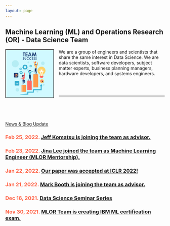 ```yaml
---
layout: page
---
```

<meta name="viewport" content="width=device-width, initial-scale=1">
<style>
#hp  {
float: left;    
 margin: 0 15px 0 0;
}
img {
  border: 2px solid #555;
}

body {
background-color: rgb(241,236,238);
background-color: radial-gradient(circle, rgba(241,236,238,1) 0%, rgba(97,124,196,1) 75%);
}
 
</style>
<script src="https://kit.fontawesome.com/7812f4f196.js" crossorigin="anonymous"></script>



<p><h2>Machine Learning (ML) and Operations Research (OR) - Data Science Team</h2></p>
  
<p><img src="/pics/Team-Business-People-Success-Teamwork-Group-4630294.png" id="hp" alt="" width="150"></p>
<p>We are a group of engineers and scientists that share the same interest in Data Science. We are data scientists, software developers, subject matter experts, business planning managers, hardware developers, and systems engineers. </p>
<br/>
<br/>
<hr>
<br/>
<br/>
<br/>
<p><a href='https://ml-or-ds-team.github.io/blog/'>News & Blog Update</a><p>
<p></p>
<p><h3 style="color:Tomato;">Feb 25, 2022. <a href='https://ml-or-ds-team.github.io/news/2022/02/25/news.html'>
Jeff Komatsu is joining the team as advisor.</a></h3></p>
<p><h3 style="color:Tomato;">Feb 23, 2022. <a href='https://ml-or-ds-team.github.io/news/2022/02/23/news.html'>Jina Lee joined the team as Machine Learning Engineer (MLOR Mentorship).</a></h3></p>
<p><h3 style="color:Tomato;">Jan 22, 2022. <a href='https://ml-or-ds-team.github.io/news/2022/01/22/news.html'>Our paper was accepted at ICLR 2022!</a></h3></p>
<p><h3 style="color:Tomato;">Jan 21, 2022. <a href='https://ml-or-ds-team.github.io/news/2022/01/21/news.html'>Mark Booth is joining the team as advisor.</a></h3></p>
<p><h3 style="color:Tomato;">Dec 16, 2021. <a href="https://ml-or-ds-team.github.io/seminar_series/2021/12/16/seminar.html">Data Science Seminar Series</a></h3></p>
<p><h3 style="color:Tomato;">Nov 30, 2021. <a href="https://ml-or-ds-team.github.io/outreach/2021/11/30/education.html">MLOR Team is creating IBM ML certification exam.</a></h3></p>
